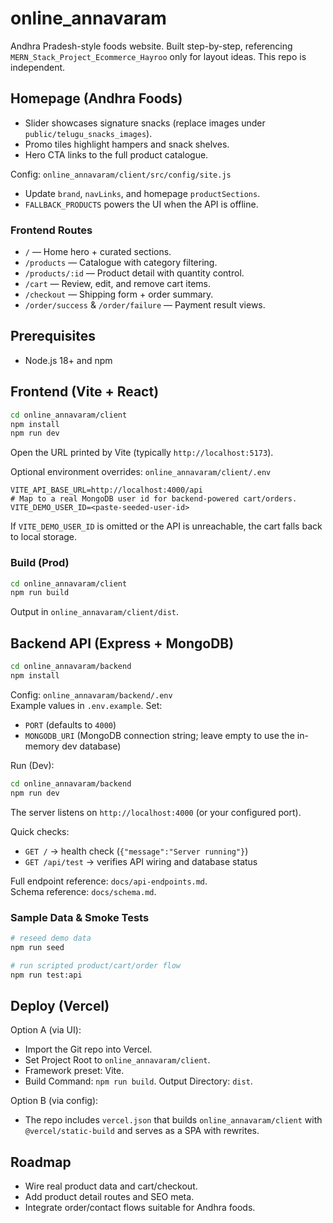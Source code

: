 # online_annavaram

Andhra Pradesh-style foods website. Built step-by-step, referencing `MERN_Stack_Project_Ecommerce_Hayroo` only for layout ideas. This repo is independent.

## Homepage (Andhra Foods)
- Slider showcases signature snacks (replace images under `public/telugu_snacks_images`).
- Promo tiles highlight hampers and snack shelves.
- Hero CTA links to the full product catalogue.

Config: `online_annavaram/client/src/config/site.js`
- Update `brand`, `navLinks`, and homepage `productSections`.
- `FALLBACK_PRODUCTS` powers the UI when the API is offline.

### Frontend Routes
- `/` — Home hero + curated sections.
- `/products` — Catalogue with category filtering.
- `/products/:id` — Product detail with quantity control.
- `/cart` — Review, edit, and remove cart items.
- `/checkout` — Shipping form + order summary.
- `/order/success` & `/order/failure` — Payment result views.

## Prerequisites
- Node.js 18+ and npm

## Frontend (Vite + React)
```bash
cd online_annavaram/client
npm install
npm run dev
```
Open the URL printed by Vite (typically `http://localhost:5173`).

Optional environment overrides: `online_annavaram/client/.env`
```
VITE_API_BASE_URL=http://localhost:4000/api
# Map to a real MongoDB user id for backend-powered cart/orders.
VITE_DEMO_USER_ID=<paste-seeded-user-id>
```
If `VITE_DEMO_USER_ID` is omitted or the API is unreachable, the cart falls back to local storage.

### Build (Prod)
```bash
cd online_annavaram/client
npm run build
```
Output in `online_annavaram/client/dist`.

## Backend API (Express + MongoDB)
```bash
cd online_annavaram/backend
npm install
```

Config: `online_annavaram/backend/.env`  
Example values in `.env.example`. Set:
- `PORT` (defaults to `4000`)
- `MONGODB_URI` (MongoDB connection string; leave empty to use the in-memory dev database)

Run (Dev):
```bash
cd online_annavaram/backend
npm run dev
```
The server listens on `http://localhost:4000` (or your configured port).

Quick checks:
- `GET /` → health check (`{"message":"Server running"}`)
- `GET /api/test` → verifies API wiring and database status

Full endpoint reference: `docs/api-endpoints.md`.  
Schema reference: `docs/schema.md`.

### Sample Data & Smoke Tests
```bash
# reseed demo data
npm run seed

# run scripted product/cart/order flow
npm run test:api
```

## Deploy (Vercel)
Option A (via UI):
- Import the Git repo into Vercel.
- Set Project Root to `online_annavaram/client`.
- Framework preset: Vite.
- Build Command: `npm run build`. Output Directory: `dist`.

Option B (via config):
- The repo includes `vercel.json` that builds `online_annavaram/client` with `@vercel/static-build` and serves as a SPA with rewrites.

## Roadmap
- Wire real product data and cart/checkout.
- Add product detail routes and SEO meta.
- Integrate order/contact flows suitable for Andhra foods.
